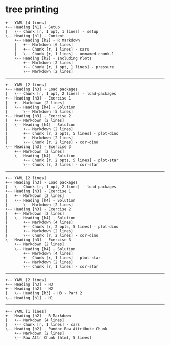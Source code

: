 # tree printing

    +-- YAML [4 lines]
    +-- Heading [h1] - Setup
    |   \-- Chunk [r, 1 opt, 1 lines] - setup
    \-- Heading [h1] - Content
        +-- Heading [h2] - R Markdown
        |   +-- Markdown [6 lines]
        |   +-- Chunk [r, 1 lines] - cars
        |   \-- Chunk [r, 1 lines] - unnamed-chunk-1
        \-- Heading [h2] - Including Plots
            +-- Markdown [2 lines]
            +-- Chunk [r, 1 opt, 1 lines] - pressure
            \-- Markdown [2 lines]

---

    +-- YAML [2 lines]
    +-- Heading [h3] - Load packages
    |   \-- Chunk [r, 1 opt, 2 lines] - load-packages
    +-- Heading [h3] - Exercise 1
    |   +-- Markdown [2 lines]
    |   \-- Heading [h4] - Solution
    |       \-- Markdown [5 lines]
    +-- Heading [h3] - Exercise 2
    |   +-- Markdown [2 lines]
    |   \-- Heading [h4] - Solution
    |       +-- Markdown [2 lines]
    |       +-- Chunk [r, 2 opts, 5 lines] - plot-dino
    |       +-- Markdown [2 lines]
    |       \-- Chunk [r, 2 lines] - cor-dino
    \-- Heading [h3] - Exercise 3
        +-- Markdown [2 lines]
        \-- Heading [h4] - Solution
            +-- Chunk [r, 2 opts, 5 lines] - plot-star
            \-- Chunk [r, 2 lines] - cor-star

---

    +-- YAML [2 lines]
    +-- Heading [h3] - Load packages
    |   \-- Chunk [r, 1 opt, 2 lines] - load-packages
    +-- Heading [h3] - Exercise 1
    |   +-- Markdown [2 lines]
    |   \-- Heading [h4] - Solution
    |       \-- Markdown [2 lines]
    +-- Heading [h3] - Exercise 2
    |   +-- Markdown [2 lines]
    |   \-- Heading [h4] - Solution
    |       +-- Markdown [4 lines]
    |       +-- Chunk [r, 2 opts, 5 lines] - plot-dino
    |       +-- Markdown [2 lines]
    |       \-- Chunk [r, 2 lines] - cor-dino
    \-- Heading [h3] - Exercise 3
        +-- Markdown [2 lines]
        \-- Heading [h4] - Solution
            +-- Markdown [4 lines]
            +-- Chunk [r, 1 lines] - plot-star
            +-- Markdown [2 lines]
            \-- Chunk [r, 1 lines] - cor-star

---

    +-- YAML [2 lines]
    +-- Heading [h3] - H3
    +-- Heading [h2] - H2
    |   \-- Heading [h3] - H3 - Part 2
    \-- Heading [h1] - H1

---

    +-- YAML [1 lines]
    +-- Heading [h2] - R Markdown
    |   +-- Markdown [4 lines]
    |   \-- Chunk [r, 1 lines] - cars
    \-- Heading [h2] - Pandoc Raw Attribute Chunk
        +-- Markdown [2 lines]
        \-- Raw Attr Chunk [html, 5 lines]

